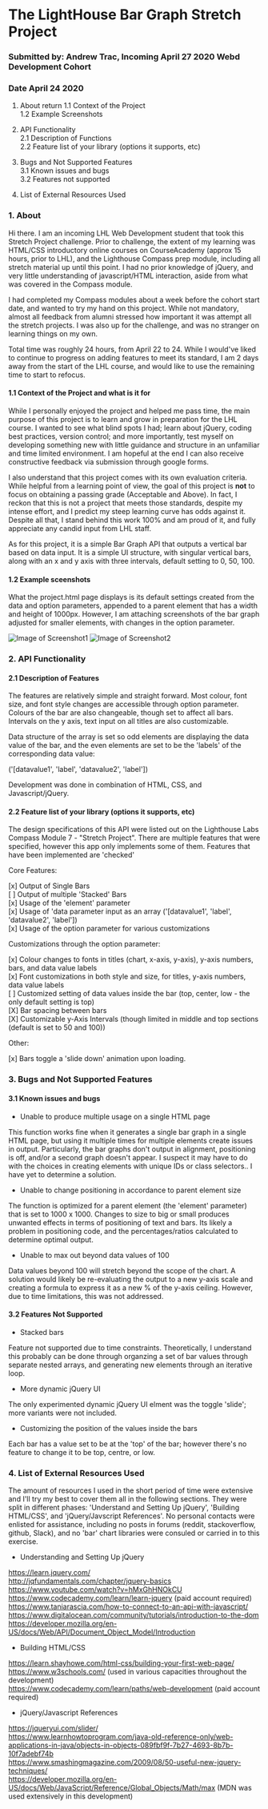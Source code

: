 # The LightHouse Bar Graph Stretch Project  
### Submitted by: Andrew Trac, Incoming April 27 2020 Webd Development Cohort
### Date April 24 2020

1. About  return
    1.1 Context of the Project  
    1.2 Example Screenshots  

2. API Functionality  
    2.1 Description of Functions  
    2.2 Feature list of your library (options it supports, etc)  

3. Bugs and Not Supported Features  
    3.1 Known issues and bugs  
    3.2 Features not supported  

4. List of External Resources Used  
  
### 1. About  

Hi there. I am an incoming LHL Web Development student that took this Stretch Project challenge. Prior to challenge, the extent of my learning was HTML/CSS introductory online courses on CourseAcademy (approx 15 hours, prior to LHL), and the Lighthouse Compass prep module, including all stretch material up until this point. I had no prior knowledge of jQuery, and very little understanding of javascript/HTML interaction, aside from what was covered in the Compass module.   

I had completed my Compass modules about a week before the cohort start date, and wanted to try my hand on this project. While not mandatory, almost all feedback from alumni stressed how important it was attempt all the stretch projects. I was also up for the challenge, and was no stranger on learning things on my own.  

Total time was roughly 24 hours, from April 22 to 24. While I would've liked to continue to progress on adding features to meet its standard, I am 2 days away from the start of the LHL course, and would like to use the remaining time to start to refocus.  
  
#### 1.1 Context of the Project and what is it for  
  
While I personally enjoyed the project and helped me pass time, the main purpose of this project is to learn and grow in preparation for the LHL course. I wanted to see what blind spots I had; learn about jQuery, coding best practices, version control; and more importantly, test myself on developing something new with little guidance and structure in an unfamiliar and time limited environment. I am hopeful at the end I can also receive constructive feedback via submission through google forms.  
  

I also understand that this project comes with its own evaluation criteria. While helpful from a learning point of view, the goal of this project is **not** to focus on obtaining a passing grade (Acceptable and Above). In fact, I reckon that this is not a project that meets those standards, despite my intense effort, and I predict my steep learning curve has odds against it. Despite all that, I stand behind this work 100% and am proud of it, and fully appreciate any candid input from LHL staff.  


As for this project, it is a simple Bar Graph API that outputs a vertical bar based on data input. It is a simple UI structure, with singular vertical bars, along with an x and y axis with three intervals, default setting to 0, 50, 100.  


#### 1.2 Example sceenshots  


  
What the project.html page displays is its default settings created from the data and option parameters, appended to a parent element that has a width and height of 1000px. However, I am attaching screenshots of the bar graph adjusted for smaller elements, with changes in the option parameter.   
  

![Image of Screenshot1](https://at1787.github.io/LLStretchProject/Screenshot1.png)
![Image of Screenshot2](https://at1787.github.io/LLStretchProject/Screenshot2.png)
  
### 2. API Functionality  

#### 2.1 Description of Features  


The features are relatively simple and straight forward. Most colour, font size, and font style changes are accessible through option parameter. Colours of the bar are also changeable, though set to affect all bars. Intervals on the y axis, text input on all titles are also customizable.  


Data structure of the array is set so odd elements are displaying the data value of the bar, and the even elements are set to be the 'labels' of the corresponding data value:  


('[datavalue1', 'label', 'datavalue2', 'label'])  


Development was done in combination of HTML, CSS, and Javascript/jQuery.  


#### 2.2 Feature list of your library (options it supports, etc)  


The design specifications of this API were listed out on the Lighthouse Labs Compass Module 7 - "Stretch Project". There are multiple features that were specified, however this app only implements some of them. Features that have been implemented are 'checked'  


Core Features:  

[x] Output of Single Bars  
[ ] Output of multiple 'Stacked' Bars  
[x] Usage of the 'element' parameter  
[x] Usage of 'data parameter input as an array ('[datavalue1', 'label', 'datavalue2', 'label'])  
[x] Usage of the option parameter for various customizations  
  

Customizations through the option parameter:  
  

[x] Colour changes to fonts in titles (chart, x-axis, y-axis), y-axis numbers, bars, and data value labels  
[x] Font customizations in both style and size, for titles, y-axis numbers, data value labels  
[ ] Customized setting of data values inside the bar (top, center, low - the only default setting is top)  
[X] Bar spacing between bars  
[X] Customizable y-Axis Intervals (though limited in middle and top sections (default is set to 50 and 100))  

  

Other:  
  

[x] Bars toggle a 'slide down' animation upon loading. 


### 3. Bugs and Not Supported Features  


#### 3.1 Known issues and bugs  


- Unable to produce multiple usage on a single HTML page

This function works fine when it generates a single bar graph in a single HTML page, but using it multiple times for multiple elements create issues in output. Particularly, the bar graphs don't output in alignment, positioning is off, and/or a second graph doesn't appear. I suspect it may have to do with the choices in creating elements with unique IDs or class selectors.. I have yet to determine a solution. 

- Unable to change positioning in accordance to parent element size 

The function is optimized for a parent element (the 'element' parameter) that is set to 1000 x 1000. Changes to size to big or small produces unwanted effects in terms of positioning of text and bars. Its likely a problem in positioning code, and the percentages/ratios calculated to determine optimal output. 

- Unable to max out beyond data values of 100

Data values beyond 100 will stretch beyond the scope of the chart. A solution would likely be re-evaluating the output to a new y-axis scale and creating a formula to express it as a new % of the y-axis ceiling. However, due to time limitations, this was not addressed. 

#### 3.2 Features Not Supported

- Stacked bars

Feature not supported due to time constraints. Theoretically, I understand this probably can be done through organzing a set of bar values through separate nested arrays, and generating new elements through an iterative loop. 

- More dynamic jQuery UI

The only experimented dynamic jQuery UI elment was the toggle 'slide'; more variants were not included. 

- Customizing the position of the values inside the bars

Each bar has a value set to be at the 'top' of the bar; however there's no feature to change it to be top, centre, or low.  

### 4. List of External Resources Used  
  
The amount of resources I used in the short period of time were extensive and I'll try my best to cover them all in the following sections. They were split in different phases: 'Understand and Setting Up jQuery', 'Building HTML/CSS', and 'jQuery/Javscript References'. No personal contacts were enlisted for assistance, including no posts in forums (reddit, stackoverflow, github, Slack), and no 'bar' chart libraries were consuled or carried in to this exercise.  

- Understanding and Setting Up jQuery

https://learn.jquery.com/  
http://jqfundamentals.com/chapter/jquery-basics  
https://www.youtube.com/watch?v=hMxGhHNOkCU  
https://www.codecademy.com/learn/learn-jquery (paid account required) 
https://www.taniarascia.com/how-to-connect-to-an-api-with-javascript/  
https://www.digitalocean.com/community/tutorials/introduction-to-the-dom  
https://developer.mozilla.org/en-US/docs/Web/API/Document_Object_Model/Introduction  

- Building HTML/CSS

https://learn.shayhowe.com/html-css/building-your-first-web-page/
https://www.w3schools.com/ (used in various capacities throughout the development)  
https://www.codecademy.com/learn/paths/web-development (paid account required)  

- jQuery/Javascript References  
  
https://jqueryui.com/slider/  
https://www.learnhowtoprogram.com/java-old-reference-only/web-applications-in-java/objects-in-objects-089fbf9f-7b27-4693-8b7b-10f7adebf74b  
https://www.smashingmagazine.com/2009/08/50-useful-new-jquery-techniques/  
https://developer.mozilla.org/en-US/docs/Web/JavaScript/Reference/Global_Objects/Math/max  (MDN was used extensively in this development)  







